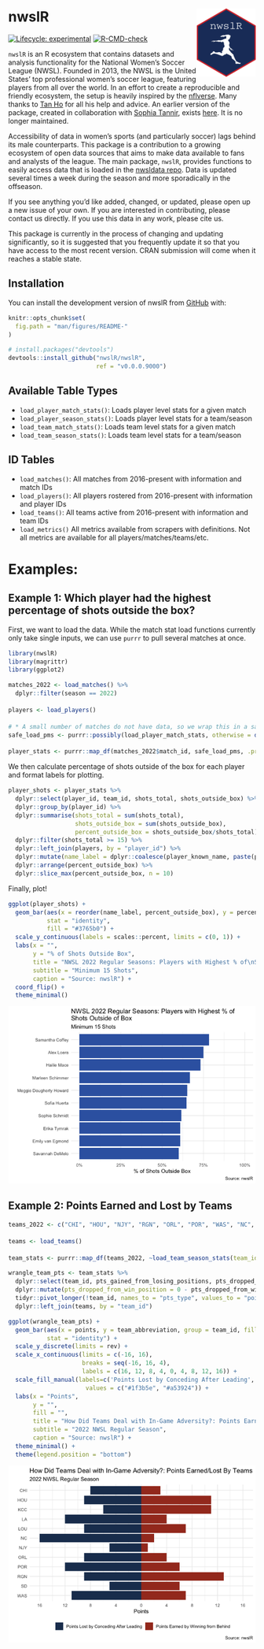 
<!-- README.md is generated from README.Rmd. Please edit that file -->

# nwslR <img src='man/figures/nwslR.png' align="right" height="139" />

<!-- badges: start -->

[![Lifecycle:
experimental](https://img.shields.io/badge/lifecycle-experimental-orange.svg)](https://www.tidyverse.org/lifecycle/#experimental)
[![R-CMD-check](https://github.com/nwslR/nwslR/actions/workflows/R-CMD-check.yaml/badge.svg)](https://github.com/nwslR/nwslR/actions/workflows/R-CMD-check.yaml)
<!-- badges: end -->

`nwslR` is an R ecosystem that contains datasets and analysis
functionality for the National Women’s Soccer League (NWSL). Founded in
2013, the NWSL is the United States’ top professional women’s soccer
league, featuring players from all over the world. In an effort to
create a reproducible and friendly ecosystem, the setup is heavily
inspired by the [nflverse](https://github.com/nflverse). Many thanks to
[Tan Ho](https://github.com/tanho63) for all his help and advice. An
earlier version of the package, created in collaboration with [Sophia
Tannir](https://github.com/sophiatannir), exists
[here](https://github.com/adror1/nwslR). It is no longer maintained.

Accessibility of data in women’s sports (and particularly soccer) lags
behind its male counterparts. This package is a contribution to a
growing ecosystem of open data sources that aims to make data available
to fans and analysts of the league. The main package, `nwslR`, provides
functions to easily access data that is loaded in the [nwsldata
repo](https://github.com/nwslR/nwsldata). Data is updated several times
a week during the season and more sporadically in the offseason.

If you see anything you’d like added, changed, or updated, please open
up a new issue of your own. If you are interested in contributing,
please contact us directly. If you use this data in any work, please
cite us.

This package is currently in the process of changing and updating
significantly, so it is suggested that you frequently update it so that
you have access to the most recent version. CRAN submission will come
when it reaches a stable state.

## Installation

You can install the development version of nwslR from
[GitHub](https://github.com/) with:

``` r
knitr::opts_chunk$set(
  fig.path = "man/figures/README-"
)
```

``` r
# install.packages("devtools")
devtools::install_github("nwslR/nwslR", 
                         ref = "v0.0.0.9000")
```

## Available Table Types

- `load_player_match_stats()`: Loads player level stats for a given
  match
- `load_player_season_stats()`: Loads player level stats for a
  team/season
- `load_team_match_stats()`: Loads team level stats for a given match
- `load_team_season_stats()`: Loads team level stats for a team/season

## ID Tables

- `load_matches()`: All matches from 2016-present with information and
  match IDs
- `load_players()`: All players rostered from 2016-present with
  information and player IDs
- `load_teams()`: All teams active from 2016-present with information
  and team IDs
- `load_metrics()` All metrics available from scrapers with definitions.
  Not all metrics are available for all players/matches/teams/etc.

# Examples:

## Example 1: Which player had the highest percentage of shots outside the box?

First, we want to load the data. While the match stat load functions
currently only take single inputs, we can use `purrr` to pull several
matches at once.

``` r
library(nwslR)
library(magrittr)
library(ggplot2)
```

``` r
matches_2022 <- load_matches() %>%
  dplyr::filter(season == 2022)

players <- load_players()

# * A small number of matches do not have data, so we wrap this in a safe call to ensure this runs without error 
safe_load_pms <- purrr::possibly(load_player_match_stats, otherwise = data.frame())

player_stats <- purrr::map_df(matches_2022$match_id, safe_load_pms, .progress = TRUE)
```

We then calculate percentage of shots outside of the box for each player
and format labels for plotting.

``` r
player_shots <- player_stats %>%
  dplyr::select(player_id, team_id, shots_total, shots_outside_box) %>%
  dplyr::group_by(player_id) %>%
  dplyr::summarise(shots_total = sum(shots_total), 
                   shots_outside_box = sum(shots_outside_box), 
                   percent_outside_box = shots_outside_box/shots_total) %>%
  dplyr::filter(shots_total >= 15) %>%
  dplyr::left_join(players, by = "player_id") %>%
  dplyr::mutate(name_label = dplyr::coalesce(player_known_name, paste(player_short_first_name, player_short_last_name, sep = " "))) %>%
  dplyr::arrange(percent_outside_box) %>%
  dplyr::slice_max(percent_outside_box, n = 10)
```

Finally, plot!

``` r
ggplot(player_shots) + 
  geom_bar(aes(x = reorder(name_label, percent_outside_box), y = percent_outside_box), 
           stat = "identity", 
           fill = "#3765b0") +
  scale_y_continuous(labels = scales::percent, limits = c(0, 1)) + 
  labs(x = "", 
       y = "% of Shots Outside Box", 
       title = "NWSL 2022 Regular Seasons: Players with Highest % of\nShots Outside of Box", 
       subtitle = "Minimum 15 Shots", 
       caption = "Source: nwslR") + 
  coord_flip() + 
  theme_minimal()
```

![](man/figures/README-plot-1.png)<!-- -->

## Example 2: Points Earned and Lost by Teams

``` r
teams_2022 <- c("CHI", "HOU", "NJY", "RGN", "ORL", "POR", "WAS", "NC", "KCC", "LOU", "LA", "SD")

teams <- load_teams()

team_stats <- purrr::map_df(teams_2022, ~load_team_season_stats(team_id = .x, season = "2022"), .progress = TRUE)
```

``` r
wrangle_team_pts <- team_stats %>%
  dplyr::select(team_id, pts_gained_from_losing_positions, pts_dropped_from_win_position) %>%
  dplyr::mutate(pts_dropped_from_win_position = 0 - pts_dropped_from_win_position) %>%
  tidyr::pivot_longer(!team_id, names_to = "pts_type", values_to = "points") %>%
  dplyr::left_join(teams, by = "team_id")
```

``` r
ggplot(wrangle_team_pts) + 
  geom_bar(aes(x = points, y = team_abbreviation, group = team_id, fill = pts_type), 
           stat = "identity") + 
  scale_y_discrete(limits = rev) + 
  scale_x_continuous(limits = c(-16, 16), 
                     breaks = seq(-16, 16, 4), 
                     labels = c(16, 12, 8, 4, 0, 4, 8, 12, 16)) +
  scale_fill_manual(labels=c('Points Lost by Conceding After Leading', 'Points Earned by Winning from Behind'), 
                      values = c("#1f3b5e", "#a53924")) +
  labs(x = "Points", 
       y = "", 
       fill = "", 
       title = "How Did Teams Deal with In-Game Adversity?: Points Earned/Lost By Teams ", 
       subtitle = "2022 NWSL Regular Season", 
       caption = "Source: nwslR") +
  theme_minimal() +
  theme(legend.position = "bottom")
```

![](man/figures/README-unnamed-chunk-4-1.png)<!-- -->
